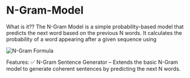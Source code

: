# N-Gram-Model
What is it??
The N-Gram Model is a simple probability-based model that predicts the next word based on the previous N words. It calculates the probability of a word appearing after a given sequence using

![N-Gram Formula](https://latex.codecogs.com/png.latex?P(w_n%20%7C%20w_%7Bn-1%7D,%20...,%20w_%7Bn-N+1%7D)%20=%20\frac{C(w_%7Bn-N+1%7D,%20...,%20w_n)}{C(w_%7Bn-N+1%7D,%20...,%20w_%7Bn-1%7D)})

Features:
✅ N-Gram Sentence Generator – Extends the basic N-Gram model to generate coherent sentences by predicting the next N words.
